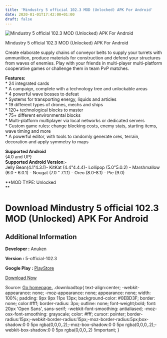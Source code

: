 ```yaml
---
title: 'Mindustry 5 official 102.3 MOD (Unlocked) APK For Android'
date: 2020-01-01T17:42:00+01:00
draft: false
---
```


![Mindustry 5 official 102.3 MOD (Unlocked) APK For Android](https://i1.wp.com/apkhome.net/wp-content/uploads/2020/01/Mindustry-5-official-102.3-MOD-Unlocked.png "Mindustry 5 official 102.3 MOD (Unlocked) APK For Android")

  

Mindustry 5 official 102.3 MOD (Unlocked) APK For Android

Create elaborate supply chains of conveyor belts to supply your turrets with ammunition, produce materials for construction and defend your structures from waves of enemies. Play with your friends in multi-player multi-platform cooperative games or challenge them in team PvP matches.

**Features:**  
\* 24 integrated cards  
\* A campaign, complete with a technology tree and unlockable areas  
\* 4 powerful wave bosses to defeat  
\* Systems for transporting energy, liquids and articles  
\* 19 different types of drones, mechs and ships  
\* 120+ technological blocks to master  
\* 75+ different environmental blocks  
\* Multi-platform multiplayer via local networks or dedicated servers  
\* Custom game rules: change blocking costs, enemy stats, starting items, wave timing and more  
\* A powerful editor, with tools to randomly generate ores, terrain, decoration and apply symmetry to maps

**Supported Android**  
{4.0 and UP}  
**Supported Android Version**:-  
Jelly Bean(4.1"4.3.1)- KitKat (4.4"4.4.4)- Lollipop (5.0"5.0.2) - Marshmallow (6.0 - 6.0.1) - Nougat (7.0 " 7.1.1) - Oreo (8.0-8.1) - Pie (9.0)

**MOD TYPE: Unlocked  
**

Download Mindustry 5 official 102.3 MOD (Unlocked) APK For Android
==================================================================

Additional Information
----------------------

**Developer :** Anuken

**Version :** 5-official-102.3

**Google Play :** [PlayStore](https://play.google.com/store/apps/details?id=io.anuke.mindustry)

  

[Download Now](https://store4app.co/post/mindustry-5-official-102-3-mod-unlocked-apk-for-android_1577877925)

  
Source: [Go homepage.](https://store4app.co/post/mindustry-5-official-102-3-mod-unlocked-apk-for-android_1577877925) .downloadtop{ text-align:center; -webkit-appearance: none; -moz-appearance: none; appearance: none; width: 100%; padding: 9px 9px 11px 13px; background-color: #0EBD3F; border: none; color:#fff; border-radius: 3px; outline: none; font-weight;bold; font: 20px 'Open Sans', sans-serif; -webkit-font-smoothing: antialiased; -moz-osx-font-smoothing: grayscale; color: #fff; cursor: pointer; border-radius:15px;-webkit-border-radius:15px;-moz-border-radius:5px;box-shadow:0 0 5px rgba(0,0,0,.2);-moz-box-shadow:0 0 5px rgba(0,0,0,.2);-webkit-box-shadow:0 0 5px rgba(0,0,0,.2) !important; }